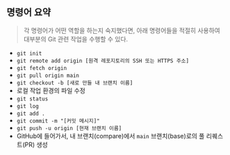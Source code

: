 ## 명령어 요약
> 각 명령어가 어떤 역할을 하는지 숙지했다면, 아래 명령어들을 적절히 사용하여 대부분의 Git 관련 작업을 수행할 수 있다.

* `git init`
* `git remote add origin [원격 레포지토리의 SSH 또는 HTTPS 주소]`
* `git fetch origin`
* `git pull origin main`
* `git checkout -b [새로 만들 내 브랜치 이름]`
* 로컬 작업 환경의 파일 수정
* `git status`
* `git log`
* `git add .`
* `git commit -m "[커밋 메시지]"`
* `git push -u origin [현재 브랜치 이름]`
* GitHub에 들어가서, 내 브랜치(compare)에서 `main` 브랜치(base)로의 풀 리퀘스트(PR) 생성
